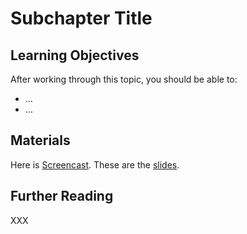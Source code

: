 # Subchapter Title

## Learning Objectives

After working through this topic, you should be able to:

- ...
- ...

## Materials

Here is [Screencast](https://player.uni-bonn.educast.nrw/xxx). These are the
[slides](chapter_template-subchapter_1.pdf).

## Further Reading

XXX
